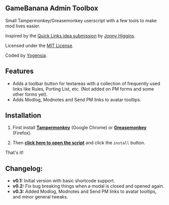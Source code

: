 ## GameBanana Admin Toolbox

Small Tampermonkey/Greasemonkey userscript with a few tools to make mod lives easier.

Inspired by the [Quick Links idea submission](http://gamebanana.com/ideas/2791) by [Jonny Higgins](http://gamebanana.com/members/208425).

Licensed under the [MIT License](https://raw.githubusercontent.com/yogensia/gb-toolbox/master/LICENSE).

Coded by [Yogensia](http://gamebanana.com/members/1328950).


## Features

* Adds a toolbar button for textareas with a collection of frequently used links like Rules, Porting List, etc. (Not added on PM forms and some other forms yet).
* Adds Modlog, Modnotes and Send PM links to avatar tooltips.


## Installation

1. First install **[Tampermonkey](https://chrome.google.com/webstore/detail/tampermonkey/dhdgffkkebhmkfjojejmpbldmpobfkfo)** (Google Chrome) or **[Greasemonkey](https://addons.mozilla.org/en-us/firefox/addon/greasemonkey/)** (Firefox).

2. Then **[click here to open the script](https://github.com/yogensia/gb-toolbox/raw/master/gb-userscripts.user.js)** and click the `install` button.

That's it!


## Changelog:

* **v0.1:** Initial version with basic shortcode support.
* **v0.2:** Fix bug breaking things when a modal is closed and opened again.
* **v0.3:** Added Modlog, Modnotes and Send PM links to avatar tooltips, and minor general tweaks.